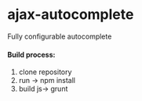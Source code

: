 # ajax-autocomplete
Fully configurable autocomplete
####  Build process:
1. clone repository 
2. run -> npm install
3. build js-> grunt
